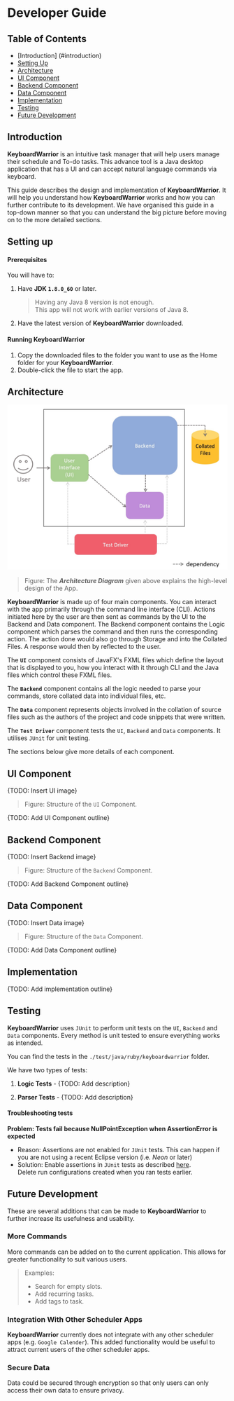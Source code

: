 # Developer Guide 

## Table of Contents

* [Introduction] (#introduction)
* [Setting Up](#setting-up)
* [Architecture](#architecture)
* [UI Component](#ui-component)
* [Backend Component](#backend-component)
* [Data Component](#data-component)
* [Implementation](#implementation)
* [Testing](#testing)
* [Future Development](#future-development)

## Introduction

**KeyboardWarrior** is an intuitive task manager that will help users manage their schedule and To-do tasks. This advance tool is a Java desktop application that has a UI and can accept natural language commands via keyboard.  

This guide describes the design and implementation of **KeyboardWarrior**. It will help you understand how **KeyboardWarrior** works and how you can further contribute to its development. We have organised this guide in a top-down manner so that you can understand the big picture before moving on to the more detailed sections.

## Setting up

#### Prerequisites

You will have to:

1. Have **JDK `1.8.0_60`**  or later. <br>

    > Having any Java 8 version is not enough. <br>
    This app will not work with earlier versions of Java 8.
    
2. Have the latest version of **KeyboardWarrior** downloaded. <br>

#### Running KeyboardWarrior

1. Copy the downloaded files to the folder you want to use as the Home folder for your **KeyboardWarrior**.
2. Double-click the file to start the app.

## Architecture

<img src="images/Architecture.jpg" width="700"> <br>
> Figure: The **_Architecture Diagram_** given above explains the high-level design of the App. 

**KeyboardWarrior** is made up of four main components. You can interact with the app primarily through the command line interface (CLI). Actions initiated here by the user are then sent as commands by the UI to the Backend and Data component. The Backend component contains the Logic component which parses the command and then runs the corresponding action. The action done would also go through Storage and into the Collated Files. A response would then by reflected to the user. 

The **`UI`** component consists of JavaFX's FXML files which define the layout that is displayed to you, how you interact with it through CLI and the Java files which control these FXML files. 

The **`Backend`** component contains all the logic needed to parse your commands, store collated data into individual files, etc.

The **`Data`** component represents objects involved in the collation of source files such as the authors of the project and code snippets that were written.

The **`Test Driver`** component tests the `UI`, `Backend` and `Data` components. It utilises `JUnit` for unit testing.

The sections below give more details of each component.


## UI Component

{TODO: Insert UI image}

> Figure: Structure of the `UI` Component.

{TODO: Add UI Component outline}

## Backend Component

{TODO: Insert Backend image}

> Figure: Structure of the `Backend` Component.

{TODO: Add Backend Component outline}

## Data Component

{TODO: Insert Data image}

> Figure: Structure of the `Data` Component.

{TODO: Add Data Component outline}


## Implementation

{TODO: Add implementation outline}

## Testing

**KeyboardWarrior** uses `JUnit` to perform unit tests on the `UI`, `Backend` and `Data` components. Every method is unit tested to ensure everything works as intended.

You can find the tests in the `./test/java/ruby/keyboardwarrior` folder.

We have two types of tests:

1. **Logic Tests** - {TODO: Add description}
  
2. **Parser Tests** - {TODO: Add description}
  
 
#### Troubleshooting tests
 **Problem: Tests fail because NullPointException when AssertionError is expected**
 * Reason: Assertions are not enabled for `JUnit` tests. 
   This can happen if you are not using a recent Eclipse version (i.e. _Neon_ or later)
 * Solution: Enable assertions in `JUnit` tests as described 
   [here](http://stackoverflow.com/questions/2522897/eclipse-junit-ea-vm-option). <br>
   Delete run configurations created when you ran tests earlier.
  
## Future Development	

These are several additions that can be made to **KeyboardWarrior**	 to further increase its usefulness and usability.

### **More Commands**

More commands can be added on to the current application. This allows for greater functionality to suit various users.

> Examples:
> * Search for empty slots.
> * Add recurring tasks.
> * Add tags to task. 

### **Integration With Other Scheduler Apps**

**KeyboardWarrior** currently does not integrate with any other scheduler apps (e.g. `Google Calender`). This added functionality would be useful to attract current users of the other scheduler apps.

### **Secure Data**

Data could be secured through encryption so that only users can only access their own data to ensure privacy.
